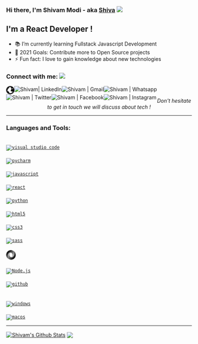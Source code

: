 
### Hi there, I'm Shivam Modi  - aka  [Shiva][website] <img src="https://github.com/blackcater/blackcater/blob/ff8238ba16adf300da1c922ff29d64c106b6275d/images/Hi.gif"  height="32"/>

## I'm a React Developer !


- 📚 I’m currently learning Fullstack Javascript Development
- 🎯 2021 Goals: Contribute more to Open Source projects
- ⚡ Fun fact: I love to gain knowledge about new technologies

### Connect with me: <img src="https://media.giphy.com/media/LnQjpWaON8nhr21vNW/giphy.gif" height="28">


[<img align="left" alt="Shivam" height="22px" src="https://raw.githubusercontent.com/iconic/open-iconic/master/svg/globe.svg" />][website]
[<img align="left" alt="Shivam| LinkedIn" height="22px" src="https://cdn.jsdelivr.net/npm/simple-icons@v3/icons/linkedin.svg" />][linkedin]
[<img align="left" alt="Shivam | Gmail" height="22px" src="https://cdn.jsdelivr.net/npm/simple-icons@v3/icons/gmail.svg" />][gmail]
[<img align="left" alt="Shivam | Whatsapp" height="22px" src="https://cdn.jsdelivr.net/npm/simple-icons@v3/icons/whatsapp.svg" />][whatsapp]
[<img align="left" alt="Shivam | Twitter" height="22px" src="https://cdn.jsdelivr.net/npm/simple-icons@v3/icons/twitter.svg" />][twitter]
[<img align="left" alt="Shivam | Facebook" height="22px" src="https://cdn.jsdelivr.net/npm/simple-icons@3.4.0/icons/facebook.svg" />][facebook]
[<img align="left" alt="Shivam | Instagram" height="22px" src="https://cdn.jsdelivr.net/npm/simple-icons@v3/icons/instagram.svg" />][instagram]

<br />

<p align=center>
<em>Don't hesitate to get in touch we will discuss about tech  !</em>
</p>

---

### Languages and Tools:

[<code>
<img alt="visual studio code" width="26px" src="https://img.icons8.com/fluent/240/000000/visual-studio-code-2019.png" />
</code>](https://code.visualstudio.com/)
[<code>
<img alt="pycharm" width="26px" src="https://img.icons8.com/color/240/000000/pycharm.png" />
</code>](https://www.jetbrains.com/pycharm/)
[<code>
<img alt="javascript" width="26px" src="https://img.icons8.com/color/240/000000/javascript.png" />
</code>](https://developer.mozilla.org/en-US/docs/Web/JavaScript)
[<code>
<img alt="react" width="26px" src="https://img.icons8.com/color/240/000000/react-native.png" />
</code>](https://reactjs.org/)
[<code>
<img alt="python" width="26px" src="https://img.icons8.com/color/240/000000/python.png">
</code>](https://www.python.org/)
[<code>
<img alt="html5" width="26px" src="https://img.icons8.com/color/240/000000/html-5.png">
</code>](https://developer.mozilla.org/en-US/docs/Web/HTML)
[<code>
<img alt="css3" width="26px" src="https://img.icons8.com/color/240/000000/css3.png">
</code>](https://developer.mozilla.org/en-US/docs/Web/CSS)
[<code>
<img alt="sass" width="26px" src="https://img.icons8.com/color/240/000000/sass.png">
</code>](https://sass-lang.com/)
[<code>
<img alt="json" width="26px" src="https://raw.githubusercontent.com/github/explore/80688e429a7d4ef2fca1e82350fe8e3517d3494d/topics/json/json.png">
</code>](https://www.json.org/json-en.html)
[<code>
<img alt="Node.js" width="26px" src="https://img.icons8.com/color/240/000000/nodejs.png">
</code>](https://nodejs.org/en/)
[<code>
<img alt="github" width="26px" src="https://img.icons8.com/ios-glyphs/240/000000/github.png">
</code>](https://github.com/)
<br />
[<code>
<img alt="windows" width="26px" src="https://img.icons8.com/color/240/000000/windows-10.png">
</code>](https://www.microsoft.com/en-us/windows)
[<code>
<img alt="macos" width="26px" src="https://img.icons8.com/officel/160/000000/mac-logo.png">
</code>](https://developer.apple.com/macos/)

---

<a href="https://github-readme-stats-theta-swart.vercel.app/api?username=shivammodi456&show_icons=true&hide_border=true&count_private=true&include_all_commits=true&theme=radical">
<img align="center" alt="Shivam's Github Stats" src="https://github-readme-stats-theta-swart.vercel.app/api?username=shivammodi456&show_icons=true&hide_border=true&count_private=true&include_all_commits=true&theme=radical" /></a>
<a href="https://https://github-readme-stats-theta-swart.vercel.app/api/top-langs/?username=shivammodi456&layout=compact&theme=radical">
  <img align="center" src="https://github-readme-stats-theta-swart.vercel.app/api/top-langs/?username=shivammodi456&layout=compact&theme=radical" />
</a>


[website]: https://shivammodi.in/
[linkedin]: https://www.linkedin.com/in/shivammodi456/
[gmail]: mailto:shivammodi8200@gmail.com
[whatsapp]:https://wa.me/8200289752
[twitter]: https://twitter.com/shivammodi456
[facebook]: https://www.facebook.com/shivamodi456
[instagram]: https://www.instagram.com/shivammodi_1294/
